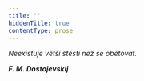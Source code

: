 ```yaml
---
title: ''
hiddenTitle: true
contentType: prose
---
```


_Neexistuje větší štěstí než se obětovat._

_**_F. M. Dostojevskij_**_
